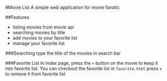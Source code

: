 #Movie List
A simple web application for movie fanatic

##Features
- listing movies from movie api
- searching movies by title
- add movies to your favorite list
- manage your favorite list

###Searching
type the title of the movies in search bar

###Favorite List
In index page, press the `+` button on the movie to keep it into favorite list.
You can checkout the favorite list in `favorite.html`
press `x` to remove it from favorite list